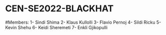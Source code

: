 # CEN-SE2022-BLACKHAT
#Members: 
1- Sindi Shima 
2- Klaus Kullolli 
3- Flavio Pernoj
4- Sildi Ricku 
5- Kevin Shehu 
6- Keidi Sheremeti 
7- Enkli Gjikopulli
